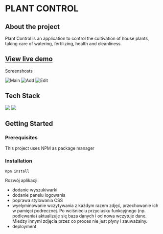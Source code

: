 # PLANT CONTROL

## About the project

Plant Control is an application to control the cultivation of house plants, taking care of watering, fertilizing, health and cleanliness.

## [View live demo](https://jleszko.networkmanager.pl/)

Screenshosts

![Main](https://user-images.githubusercontent.com/56537814/195659628-51a35b7d-cf7a-4e0e-96de-ed9ad59c6f05.jpg)
![Add](https://user-images.githubusercontent.com/56537814/195659672-3526289e-49bf-4d5c-8f71-66de3ecf7fc7.jpg)
![Edit](https://user-images.githubusercontent.com/56537814/195659695-18c13274-86f6-4bc9-b4dd-87ebfdcfd2a7.jpg)

## Tech Stack

<img src="https://img.shields.io/badge/React-20232A?style=for-the-badge&logo=react&logoColor=61DAFB" /> 
<img src="https://img.shields.io/badge/TypeScript-007ACC?style=for-the-badge&logo=typescript&logoColor=white" />

## Getting Started
### Prerequisites
This project uses NPM as package manager
### Installation
```
npm install
```

Rozwój aplikacji:

- dodanie wyszukiwarki
- dodanie panelu logowania
- poprawa stylowania CSS
- wyelyminowanie wczytywania z każdym razem zdjęć, przechowanie ich w pamięci podrecznej. Po wciśnieciu przyciusku funkcyjnego (np. podlewania) aktualizuje się baza danych i od nowa wczytuje dane. Miedzy innymi zdjęcia przez co proces nie jest płyny i zauważalny.
- deployment

